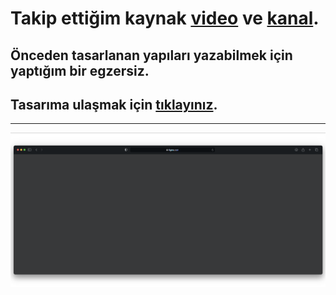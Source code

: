 # Takip ettiğim kaynak [video](https://www.youtube.com/watch?v=ADUWLv9TBvg&list=PLfAfrKyDRWrGze_1T1bUU0qA9RknVKI5J&index=22) ve [kanal](https://www.youtube.com/c/PROTOTURKCOM).

## Önceden tasarlanan yapıları yazabilmek için yaptığım bir egzersiz.
## Tasarıma ulaşmak için [tıklayınız](https://www.figma.com/file/EqO42KvCBt2ELgbf8hKXQa/macOS-Browser-UI-Kit-Big-Sur-Update-Community?node-id=1009%3A150). 
---
![Components](./images/frontend-examples-26.png)